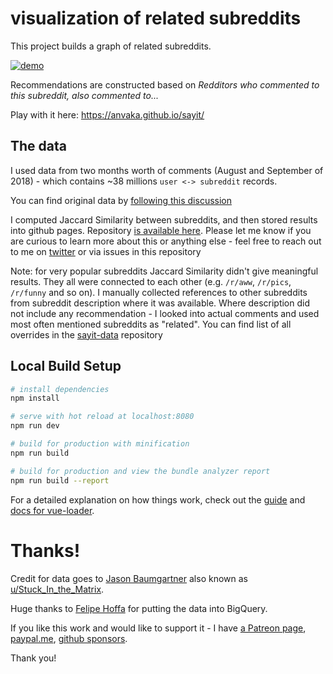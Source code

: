 # visualization of related subreddits

This project builds a graph of related subreddits.

[![demo](https://i.imgur.com/xKlxRkf.gif)](https://anvaka.github.io/sayit/)

Recommendations are constructed based on _Redditors who commented to this subreddit, also commented to..._

Play with it here: https://anvaka.github.io/sayit/

## The data

I used data from two months worth of comments (August and September of 2018) - which contains ~38 millions `user <-> subreddit` records.

You can find original data by [following this discussion](https://www.reddit.com/r/datasets/comments/3bxlg7/i_have_every_publicly_available_reddit_comment/)

I computed Jaccard Similarity between subreddits, and then stored results into github pages. Repository [is available here](https://github.com/anvaka/sayit-data). Please let me know if you are curious to learn more about this or anything else - feel free to reach out to me on [twitter](https://twitter.com/anvaka) or via issues in this repository


Note: for very popular subreddits Jaccard Similarity didn't give meaningful results. They all were connected
to each other (e.g. `/r/aww`, `/r/pics`, `/r/funny` and so on). I manually collected references to other subreddits
from subreddit description where it was available. Where description did not include any recommendation -
I looked into actual comments and used most often mentioned subreddits as "related". You can find list of all
overrides in the [sayit-data](https://github.com/anvaka/sayit-data#override) repository

## Local Build Setup

```bash
# install dependencies
npm install

# serve with hot reload at localhost:8080
npm run dev

# build for production with minification
npm run build

# build for production and view the bundle analyzer report
npm run build --report
```

For a detailed explanation on how things work, check out the [guide](http://vuejs-templates.github.io/webpack/) and [docs for vue-loader](http://vuejs.github.io/vue-loader).

# Thanks!

Credit for data goes to [Jason Baumgartner](https://twitter.com/jasonbaumgartne) also known as [u/Stuck_In_the_Matrix](https://www.reddit.com/user/Stuck_In_the_Matrix/).

Huge thanks to [Felipe Hoffa](https://twitter.com/felipehoffa) for putting the data into BigQuery.

If you like this work and would like to support it - I have [a Patreon page](https://www.patreon.com/anvaka), 
[paypal.me](https://www.paypal.com/paypalme2/anvakos/3), [github sponsors](https://github.com/sponsors/anvaka).

Thank you!
